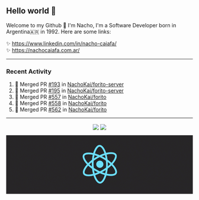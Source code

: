 ## Hello world 👋  
Welcome to my Github 🧙‍ I'm Nacho, I'm a Software Developer born in Argentina🇦🇷 in 1992. Here are some links:  
  
✨ https://www.linkedin.com/in/nacho-caiafa/  
✨ https://nachocaiafa.com.ar/  

---

### Recent Activity

<!--START_SECTION:activity-->
1. 🎉 Merged PR [#193](https://github.com/NachoKai/forito-server/pull/193) in [NachoKai/forito-server](https://github.com/NachoKai/forito-server)
2. 🎉 Merged PR [#195](https://github.com/NachoKai/forito-server/pull/195) in [NachoKai/forito-server](https://github.com/NachoKai/forito-server)
3. 🎉 Merged PR [#557](https://github.com/NachoKai/forito/pull/557) in [NachoKai/forito](https://github.com/NachoKai/forito)
4. 🎉 Merged PR [#558](https://github.com/NachoKai/forito/pull/558) in [NachoKai/forito](https://github.com/NachoKai/forito)
5. 🎉 Merged PR [#562](https://github.com/NachoKai/forito/pull/562) in [NachoKai/forito](https://github.com/NachoKai/forito)
<!--END_SECTION:activity-->

---

<p align="center">
    <img align='center' src="https://github-readme-stats.vercel.app/api?username=NachoKai&theme=react&hide_border=true&include_all_commits=false&count_private=true" />
    <img align="center" src="https://github-readme-stats.vercel.app/api/top-langs?username=NachoKai&langs_count=10&show_icons=true&locale=en&layout=compact&theme=react&hide_border=true" />
   <!-- <img align='center' src="https://github-readme-streak-stats.herokuapp.com/?user=NachoKai&theme=react&hide_border=true" /> -->
</p>

<p align="center">
    <img align='center' src='https://raw.githubusercontent.com/NachoKai/NachoKai/master/x3x5w638kkixi9s3h3vw.gif' >
</p>
